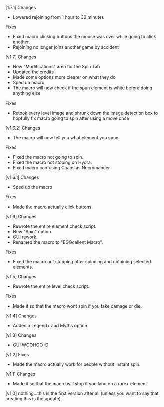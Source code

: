 [1.7.1]
Changes
- Lowered rejoining from 1 hour to 30 minutes

Fixes
- Fixed macro clicking buttons the mouse was over while going to click another.
- Rejoining no longer joins another game by accident

[v1.7]
Changes
- New "Modifications" area for the Spin Tab
- Updated the credits
- Made some options more clearer on what they do
- Sped up macro
- The macro will now check if the spun element is white before doing anything else

Fixes
- Retook every level image and shrunk down the image detection box to hopfully fix macro going to spin after using a move once

[v1.6.2]
Changes
- The macro will now tell you what element you spun.

Fixes
- Fixed the macro not going to spin.
- Fixed the macro not stoping on Hydra.
- Fixed macro confusing Chaos as Necromancer


[v1.6.1]
Changes
- Sped up the macro

Fixes
- Made the macro actually click buttons.

[v1.6]
Changes
- Rewrote the entire element check script.
- New "Spin" option.
- GUI rework.
- Renamed the macro to "EGGcellent Macro".

Fixes
- Fixed the macro not stopping after spinning and obtaining selected elements.

[v1.5]
Changes
- Rewrote the entire level check script.

Fixes
- Made it so that the macro wont spin if you take damage or die.

[v1.4]
Changes
- Added a Legend+ and Myths option.

[v1.3]
Changes
- GUI WOOHOO :D

[v1.2]
Fixes
- Made the macro actually work for people without instant spin.

[v1.1]
Changes
- Made it so that the macro will stop if you land on a rare+ element.

[v1.0]
nothing...this is the first version after all (unless you want to say that creating this is the update).
